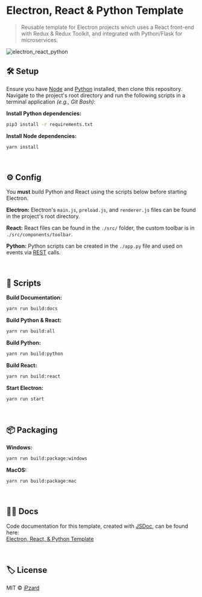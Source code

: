 # Electron, React & Python Template
> Reusable template for Electron projects which uses a React front-end with Redux & Redux Toolkit, and integrated with Python/Flask for microservices.

![electron_react_python](https://user-images.githubusercontent.com/8584126/95290114-59e42900-0821-11eb-8e43-a708959e8449.gif)

## 🛠️ Setup
Ensure you have [Node](https://nodejs.org/en/download/) and [Python](https://www.python.org/downloads/) installed, then clone this repository. Navigate to the project's root directory and run the following scripts in a terminal application *(e.g., Git Bash)*:

**Install Python dependencies:**
```bash
pip3 install -r requirements.txt
```

**Install Node dependencies:**
```bash
yarn install
```

<br>

## ⚙️ Config

You **must** build Python and React using the scripts below before starting Electron.

**Electron:** Electron's `main.js`, `preload.js`, and `renderer.js` files can be found in the project's root directory.

**React:** React files can be found in the `./src/` folder, the custom toolbar is in `./src/components/toolbar`.

**Python:** Python scripts can be created in the `./app.py` file and used on events via [REST](https://developer.mozilla.org/en-US/docs/Glossary/REST) calls.

<br>

## 📜 Scripts

**Build Documentation:**
```bash
yarn run build:docs
```

**Build Python & React:**
```bash
yarn run build:all
```

**Build Python:**
```bash
yarn run build:python
```

**Build React:**
```bash
yarn run build:react
```

**Start Electron:**
```bash
yarn run start
```
<br>

## 📦 Packaging

**Windows:**
```bash
yarn run build:package:windows
```

**MacOS:**
```bash
yarn run build:package:mac
```
<br>

## 🐱‍👓 Docs
Code documentation for this template, created with [JSDoc](https://github.com/jsdoc/jsdoc), can be found here:<br>
[Electron, React, & Python Template](https://ipzard.github.io/electron-react-python-template/)

<br>

## 🏷️ License
MIT © [iPzard](https://github.com/iPzard/electron-react-python-template/blob/master/LICENSE)